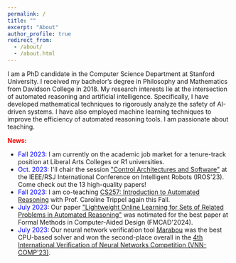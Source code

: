 ```yaml
---
permalink: /
title: ""
excerpt: "About"
author_profile: true
redirect_from: 
  - /about/
  - /about.html
---
```


I am a PhD candidate in the Computer Science Department at Stanford University. I received my bachelor’s degree in Philosophy and Mathematics from Davidson College in 2018. My research interests lie at the intersection of automated reasoning and artificial intelligence. Specifically, I have developed mathematical techniques to rigorously analyze the safety of AI-driven systems. I have also employed machine learning techniques to improve the efficiency of automated reasoning tools. I am passionate about teaching.

<span style="color:red">**News:**</span>
- <span style="color:blue">Fall 2023</span>: I am currently on the academic job market for a tenure-track position at Liberal Arts Colleges or R1 universities.
- <span style="color:blue">Oct. 2023</span>: I'll chair the session ["Control Architectures and Software"](https://ras.papercept.net/conferences/conferences/IROS23/program/IROS23_ContentListWeb_3.html#tubt4) at the IEEE/RSJ International Conference on Intelligent Robots (IROS'23). Come check out the 13 high-quality papers!
- <span style="color:blue">Fall 2023</span>: I am co-teaching [CS257: Introduction to Automated Reasoning](http://web.stanford.edu/class/cs257/) with Prof. Caroline Trippel again this Fall.
- <span style="color:blue">July 2023</span>: Our paper ["Lightweight Online Learning for Sets of Related Problems in Automated Reasoning"](https://arxiv.org/abs/2305.11087) was notimated for the best paper at Formal Methods in Computer-Aided Design (FMCAD'2024).
- <span style="color:blue">July 2023</span>: Our neural network verification tool [Marabou](https://github.com/NeuralNetworkVerification/Marabou) was the best CPU-based solver and won the second-place overall in the [4th International Verification of Neural Networks Competition (VNN-COMP'23)](https://sites.google.com/view/vnn2023).